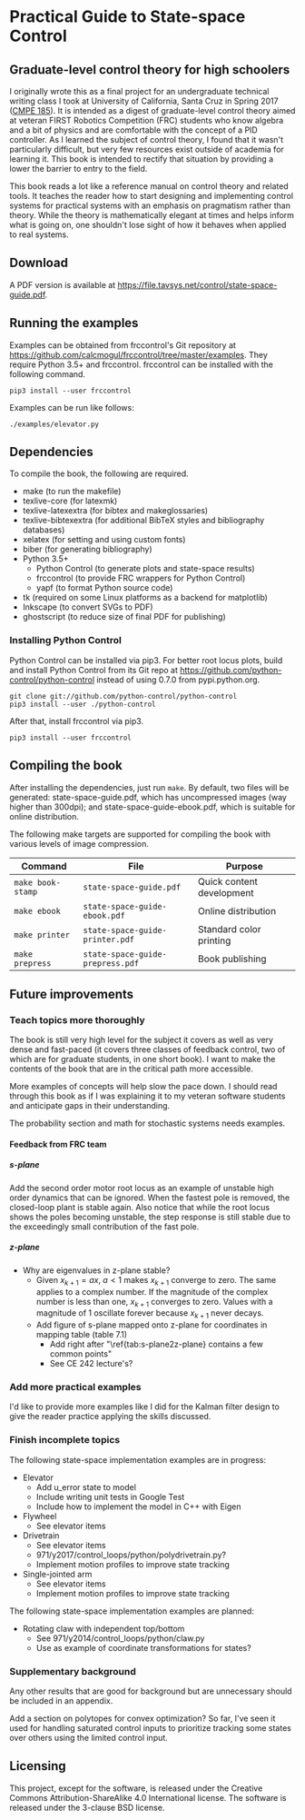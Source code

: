# Practical Guide to State-space Control
## Graduate-level control theory for high schoolers

I originally wrote this as a final project for an undergraduate technical
writing class I took at University of California, Santa Cruz in Spring 2017
([CMPE 185](https://cmpe185-spring17-01.courses.soe.ucsc.edu/)). It is intended
as a digest of graduate-level control theory aimed at veteran FIRST Robotics
Competition (FRC) students who know algebra and a bit of physics and are
comfortable with the concept of a PID controller. As I learned the subject of
control theory, I found that it wasn't particularly difficult, but very few
resources exist outside of academia for learning it. This book is intended to
rectify that situation by providing a lower the barrier to entry to the field.

This book reads a lot like a reference manual on control theory and related
tools. It teaches the reader how to start designing and implementing control
systems for practical systems with an emphasis on pragmatism rather than theory.
While the theory is mathematically elegant at times and helps inform what is
going on, one shouldn't lose sight of how it behaves when applied to real
systems.

## Download

A PDF version is available at
https://file.tavsys.net/control/state-space-guide.pdf.

## Running the examples

Examples can be obtained from frccontrol's Git repository at
https://github.com/calcmogul/frccontrol/tree/master/examples. They require
Python 3.5+ and frccontrol. frccontrol can be installed with the following
command.

```
pip3 install --user frccontrol
```

Examples can be run like follows:

```
./examples/elevator.py
```

## Dependencies

To compile the book, the following are required.

* make (to run the makefile)
* texlive-core (for latexmk)
* texlive-latexextra (for bibtex and makeglossaries)
* texlive-bibtexextra (for additional BibTeX styles and bibliography databases)
* xelatex (for setting and using custom fonts)
* biber (for generating bibliography)
* Python 3.5+
  * Python Control (to generate plots and state-space results)
  * frccontrol (to provide FRC wrappers for Python Control)
  * yapf (to format Python source code)
* tk (required on some Linux platforms as a backend for matplotlib)
* Inkscape (to convert SVGs to PDF)
* ghostscript (to reduce size of final PDF for publishing)

### Installing Python Control

Python Control can be installed via pip3. For better root locus plots, build and
install Python Control from its Git repo at
https://github.com/python-control/python-control instead of using 0.7.0 from
pypi.python.org.

```
git clone git://github.com/python-control/python-control
pip3 install --user ./python-control
```

After that, install frccontrol via pip3.

```
pip3 install --user frccontrol
```

## Compiling the book

After installing the dependencies, just run `make`. By default, two files will
be generated: state-space-guide.pdf, which has uncompressed images (way higher
than 300dpi); and state-space-guide-ebook.pdf, which is suitable for online
distribution.

The following make targets are supported for compiling the book with various
levels of image compression.

|Command          |File                            |Purpose                  |
|-----------------|--------------------------------|-------------------------|
|`make book-stamp`|`state-space-guide.pdf`         |Quick content development|
|`make ebook`     |`state-space-guide-ebook.pdf`   |Online distribution      |
|`make printer`   |`state-space-guide-printer.pdf` |Standard color printing  |
|`make prepress`  |`state-space-guide-prepress.pdf`|Book publishing          |

## Future improvements

### Teach topics more thoroughly

The book is still very high level for the subject it covers as well as very
dense and fast-paced (it covers three classes of feedback control, two of which
are for graduate students, in one short book). I want to make the contents of
the book that are in the critical path more accessible.

More examples of concepts will help slow the pace down. I should read through
this book as if I was explaining it to my veteran software students and
anticipate gaps in their understanding.

The probability section and math for stochastic systems needs examples.

#### Feedback from FRC team

##### s-plane

Add the second order motor root locus as an example of unstable high order
dynamics that can be ignored. When the fastest pole is removed, the closed-loop
plant is stable again. Also notice that while the root locus shows the poles
becoming unstable, the step response is still stable due to the exceedingly
small contribution of the fast pole.

##### z-plane

* Why are eigenvalues in z-plane stable?
  * Given $x_{k+1} = ax$, $a < 1$ makes $x_{k+1}$ converge to zero. The same
    applies to a complex number. If the magnitude of the complex number is less
    than one, $x_{k+1}$ converges to zero. Values with a magnitude of $1$
    oscillate forever because $x_{k+1}$ never decays.
  * Add figure of s-plane mapped onto z-plane for coordinates in mapping table
    (table 7.1)
    * Add right after "\ref{tab:s-plane2z-plane} contains a few common points"
    * See CE 242 lecture's?

### Add more practical examples

I'd like to provide more examples like I did for the Kalman filter design to
give the reader practice applying the skills discussed.

### Finish incomplete topics

The following state-space implementation examples are in progress:

* Elevator
  * Add u_error state to model
  * Include writing unit tests in Google Test
  * Include how to implement the model in C++ with Eigen
* Flywheel
  * See elevator items
* Drivetrain
  * See elevator items
  * 971/y2017/control_loops/python/polydrivetrain.py?
  * Implement motion profiles to improve state tracking
* Single-jointed arm
  * See elevator items
  * Implement motion profiles to improve state tracking

The following state-space implementation examples are planned:

* Rotating claw with independent top/bottom
  * See 971/y2014/control_loops/python/claw.py
  * Use as example of coordinate transformations for states?

### Supplementary background

Any other results that are good for background but are unnecessary should be
included in an appendix.

Add a section on polytopes for convex optimization? So far, I've seen it used
for handling saturated control inputs to prioritize tracking some states over
others using the limited control input.

## Licensing

This project, except for the software, is released under the Creative Commons
Attribution-ShareAlike 4.0 International license. The software is released under
the 3-clause BSD license.

